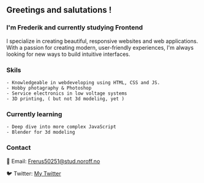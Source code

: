 ## Greetings and salutations !

### I'm Frederik and currently studying Frontend

I specialize in creating beautiful, responsive websites and web applications.
With a passion for creating modern, user-friendly experiences,
I'm always looking for new ways to build intuitive interfaces.

### Skils
```
- Knowledgeable in webdeveloping using HTML, CSS and JS.
- Hobby photagraphy & Photoshop
- Service electronics in low voltage systems
- 3D printing, ( but not 3d modeling, yet ) 
```

### Currently learning
```
- Deep dive into more complex JavaScript
- Blender for 3d modeling
```

### Contact

📧 Email: [Frerus50251@stud.noroff.no](Frerus50251@stud.noroff.no)

🐦 Twitter: [My Twitter](https://twitter.com/Penrose_Studio)

